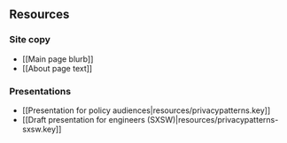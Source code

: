 ## Resources

### Site copy
 * [[Main page blurb]]
 * [[About page text]]

### Presentations

 * [[Presentation for policy audiences|resources/privacypatterns.key]]
 * [[Draft presentation for engineers (SXSW)|resources/privacypatterns-sxsw.key]]
